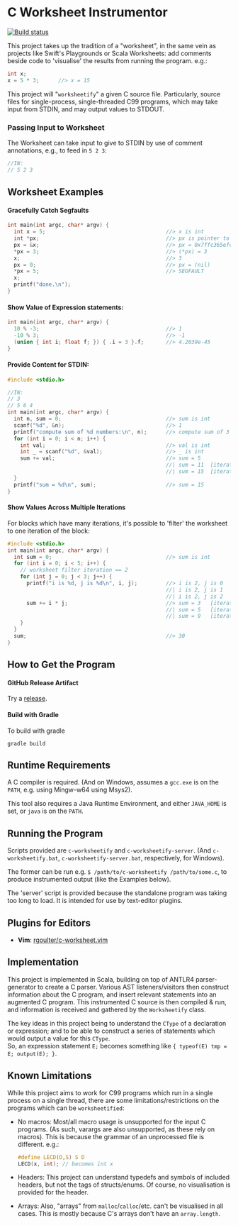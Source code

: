 # C Worksheet Instrumentor

[![Build status](https://ci.appveyor.com/api/projects/status/up4pg5n0le22t3t5/branch/master?svg=true)](https://ci.appveyor.com/project/rgoulter/c-worksheet-instrumentor/branch/master)

This project takes up the tradition of a "worksheet", in the same vein as
projects like Swift's Playgrounds or Scala Worksheets: add comments beside code to 'visualise' the
results from running the program. e.g.:

```c
int x;
x = 5 * 3;      //> x = 15
```

This project will "`worksheetify`" a given C source file. Particularly, source
files for single-process, single-threaded C99 programs, which may take input
from STDIN, and may output values to STDOUT.

### Passing Input to Worksheet

The Worksheet can take input to give to STDIN by use of comment annotations,
e.g., to feed in `5 2 3`:

```c
//IN:
// 5 2 3
```

## Worksheet Examples

#### Gracefully Catch Segfaults

```c
int main(int argc, char* argv) {
  int x = 5;                                      //> x is int
  int *px;                                        //> px is pointer to int
  px = &x;                                        //> px = 0x7ffc365efd5c = 5
  *px = 3;                                        //> (*px) = 3
  x;                                              //> 3
  px = 0;                                         //> px = (nil)
  *px = 5;                                        //> SEGFAULT
  x;
  printf("done.\n");
}
```

#### Show Value of Expression statements:

```c
int main(int argc, char* argv) {
  10 % -3;                                        //> 1
  -10 % 3;                                        //> -1
  (union { int i; float f; }) { .i = 3 }.f;       //> 4.2039e-45
}
```

#### Provide Content for STDIN:

```c
#include <stdio.h>

//IN:
// 3
// 5 6 4
int main(int argc, char* argv) {
  int n, sum = 0;                                 //> sum is int
  scanf("%d", &n);                                //> 1
  printf("compute sum of %d numbers:\n", n);      //> compute sum of 3 numbers:
  for (int i = 0; i < n; i++) {
    int val;                                      //> val is int
    int _ = scanf("%d", &val);                    //> _ is int
    sum += val;                                   //> sum = 5
                                                  //| sum = 11  [iteration:1]
                                                  //| sum = 15  [iteration:2]
  }
  printf("sum = %d\n", sum);                      //> sum = 15
}
```

#### Show Values Across Multiple Iterations

For blocks which have many iterations, it's possible to 'filter' the
worksheet to one iteration of the block:

```c
#include <stdio.h>
int main(int argc, char* argv) {
  int sum = 0;                                    //> sum is int
  for (int i = 0; i < 5; i++) {
    // worksheet filter iteration == 2
    for (int j = 0; j < 3; j++) {
      printf("i is %d, j is %d\n", i, j);         //> i is 2, j is 0	[iteration:6]
                                                  //| i is 2, j is 1	[iteration:7]
                                                  //| i is 2, j is 2	[iteration:8]
      sum += i * j;                               //> sum = 3	[iteration:6]
                                                  //| sum = 5	[iteration:7]
                                                  //| sum = 9	[iteration:8]
    }
  }
  sum;                                            //> 30
}
```

## How to Get the Program

#### GitHub Release Artifact

Try a [release](https://github.com/rgoulter/c-worksheet-instrumentor/releases).

#### Build with Gradle

To build with gradle

```
gradle build
```

## Runtime Requirements

A C compiler is required. (And on Windows, assumes a `gcc.exe` is on the
`PATH`, e.g. using Mingw-w64 using Msys2).

This tool also requires a Java Runtime Environment, and either `JAVA_HOME`
is set, or `java` is on the `PATH`.

## Running the Program

Scripts provided are `c-worksheetify` and `c-worksheetify-server`. (And
`c-worksheetify.bat`, `c-worksheetify-server.bat`, respectively, for Windows).  

The former can be run e.g. `$ /path/to/c-worksheetify /path/to/some.c`, to
produce instrumented output (like the Examples below).  

The 'server' script is provided because the standalone program was taking too
long to load. It is intended for use by text-editor plugins.

## Plugins for Editors

* **Vim**:
  [rgoulter/c-worksheet.vim](https://github.com/rgoulter/c-worksheet.vim)

## Implementation

This project is implemented in Scala, building on top of ANTLR4
parser-generator to create a C parser. Various AST listeners/visitors then
construct information about the C program, and insert relevant statements into
an augmented C program. This instrumented C source is then compiled & run,
and information is received and gathered by the `Worksheetify` class.

The key ideas in this project being to understand the `CType` of a declaration
or expression; and to be able to construct a series of statements which would
output a value for this `CType`.  
So, an expression statement `E;` becomes something like `{ typeof(E) tmp = E;
output(E); }`.

## Known Limitations

While this project aims to work for C99 programs which run in a single process
on a single thread, there are some limitations/restrictions on the programs
which can be `worksheetified`:

* No macros: Most/all macro usage is unsupported for the input C programs.
    (As such, varargs are also unsupported, as these rely on macros). This is
    because the grammar of an unprocessed file is different. e.g.:

    ```c
    #define LECD(D,S) S D
    LECD(x, int); // becomes int x
    ```

* Headers: This project can understand typedefs and symbols of included
    headers, but not the tags of structs/enums. Of course, no visualisation
    is provided for the header.

* Arrays: Also, "arrays" from `malloc`/`calloc`/etc. can't be visualised in all
    cases. This is mostly because C's arrays don't have an `array.length`.
